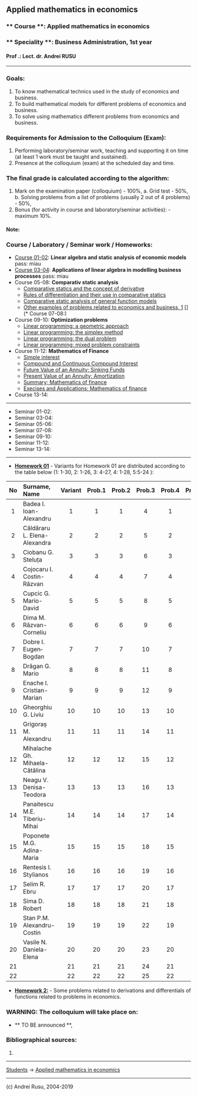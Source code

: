 ## Applied mathematics in economics

### ** Course **: Applied mathematics in economics

### ** Speciality **:  Business Administration, 1st year

#### Prof .: Lect. dr. Andrei RUSU

---

### Goals:

1. To know mathematical technics used in the study of economics and business. 
2. To build mathematical models for different problems of economics and business. 
3. To solve using mathematics different problems from economics and business. 

### Requirements for Admission to the Colloquium (Exam):

1. Performing laboratory/seminar work, teaching and supporting it on time (at least 1 work must be taught and sustained).
2. Presence at the colloquium (exam) at the scheduled day and time.

### The final grade is calculated according to the algorithm:

1. Mark on the examination paper (colloquium) - 100%,
   a. Grid test - 50%,
   b. Solving problems from a list of problems (usually 2 out of 4 problems) - 50%,
3. Bonus (for activity in course and laboratory/seminar activities): - maximum 10%.

#### Note:

### Course / Laboratory / Seminar work / Homeworks:

* [Course 01-02](https://yadi.sk/d/zgxVLxajlypEAg): **Linear algebra and static analysis of economic models** pass: miau
* [Course 03-04](https://yadi.sk/d/IlFfCowcTc9wxg): **Applications of linear algebra in modelling business processes** pass: miau
* Course 05-08: **Comparativ static analysis** 
  - [Comparative statics and the concept of derivative](https://yadi.sk/i/zFyIrWd9ftXcsQ)
  - [Rules of differentiation and their use in comparative statics](https://yadi.sk/i/2mmklW35Jfm8mw)
  - [Comparative static analysis of general function models](https://yadi.sk/i/HxxTy7jq-zxhoA)
  - [Other examples of problems related to economics and business, 1](https://yadi.sk/i/XZIYvDfLIFEEvg)
[](* Course 07-08:) 
* Course 09-10: **Optimization problems**
  - [Linear programming: a geometric approach](https://yadi.sk/i/hgmCKIiTlxIH9w)
  - [Linear programming: the simplex method](https://yadi.sk/i/HG_wYNbPhcwgeA)
  - [Linear programming: the dual problem](https://yadi.sk/i/6a2Cc-p7e_C-dA)
  - [Linear programming: mixed problem constraints](https://yadi.sk/i/V4HZ2jXlNCJtMA)
* Course 11-12: **Mathematics of Finance**
  - [Simple interest](https://yadi.sk/i/9_NUIupijjWo5Q)
  - [Compound and Continuous Compound Interest](https://yadi.sk/i/QdpLd3DWBv-elg)
  - [Future Value of an Annuity; Sinking Funds](https://yadi.sk/i/P1Qt2C4ubi-g0A)
  - [Present Value of an Annuity; Amortization](https://yadi.sk/i/3RlLUlBP_NJ_iQ)
  - [Summary; Mathematics of finance](https://yadi.sk/i/uZNPxV5a-NxzUg)
  - [Execises and Applications; Mathematics of finance](https://yadi.sk/i/L-FSAiwU_tPnIQ)
* Course 13-14: 

--- 

* Seminar 01-02:
* Seminar 03-04:
* Seminar 05-06:
* Seminar 07-08:
* Seminar 09-10:
* Seminar 11-12:
* Seminar 13-14:

---

- [**Homework 01**](https://yadi.sk/i/Ve4Ch8MZ6NW2pA) - Variants for Homework 01 are distributed according to the table below (1: 1-30, 2: 1-26, 3: 4-27, 4: 1-28, 5:5-24 ):

| No | Surname, Name | Variant | Prob.1 | Prob.2 | Prob.3 | Prob.4 | Prob.5 |
| :---: | :--- | :---: | :---: | :---: | :---: | :---: | :---: |
| 1  | Badea I. Ioan-Alexandru | 1  | 1  | 1  | 4  | 1  | 5  |  
| 2  | Căldăraru L. Elena-Alexandra  | 2  | 2  | 2  | 5  | 2  | 6  |   
| 3  | Ciobanu G. Steluța | 3  | 3  | 3  | 6  | 3  | 7  |   
| 4  | Cojocaru I. Costin-Răzvan | 4  | 4  | 4  | 7  | 4  | 8  |  
| 5  | Cupcic G. Mario-David | 5  | 5  | 5  | 8  | 5  | 9  |   
| 6  | Dima M. Răzvan-Corneliu | 6  | 6  | 6  | 9  | 6  | 10 |   
| 7  | Dobre I. Eugen‐Bogdan | 7  | 7  | 7  | 10 | 7  | 11 |   
| 8  | Drăgan G. Mario | 8  | 8  | 8  | 11 | 8  | 12 |   
| 9  | Enache I. Cristian-Marian | 9  | 9  | 9  | 12 | 9  | 13 |   
| 10 | Gheorghiu G. Liviu | 10 | 10 | 10 | 13 | 10 | 14 |   
| 11 | Grigoraș M. Alexandru | 11 | 11 | 11 | 14 | 11 | 15 |   
| 12 | Mihalache Gh. Mihaela-Cătălina | 12 | 12 | 12 | 15 | 12 | 16 |   
| 13 | Neagu V. Denisa-Teodora | 13 | 13 | 13 | 16 | 13 | 17 |   
| 14 | Panaitescu M.E. Tiberiu-Mihai | 14 | 14 | 14 | 17 | 14 | 18 |   
| 15 | Poponete M.G. Adina-Maria | 15 | 15 | 15 | 18 | 15 | 19 |   
| 16 | Rentesis I. Stylianos | 16 | 16 | 16 | 19 | 16 | 20 |   
| 17 | Selim R. Ebru | 17 | 17 | 17 | 20 | 17 | 21 |   
| 18 | Sima D. Robert | 18 | 18 | 18 | 21 | 18 | 22 |   
| 19 | Stan P.M. Alexandru-Costin | 19 | 19 | 19 | 22 | 19 | 23 |   
| 20 | Vasile N. Daniela-Elena | 20 | 20 | 20 | 23 | 20 | 24 |
| 21 | | 21 | 21 | 21 | 24 | 21 | 11 |
| 22 | | 22 | 22 | 22 | 25 | 22 | 12 |

- [**Homework 2:**](ase-aae1-hw2.html) - Some problems related to derivations and differentials of functions related to problems in economics. 

### WARNING: The colloquium will take place on:

* ** TO BE announced **, 

### Bibliographical sources:

1. 

***

[Students](./) -> [Applied mathematics in economics]()

---

(c) Andrei Rusu, 2004-2019